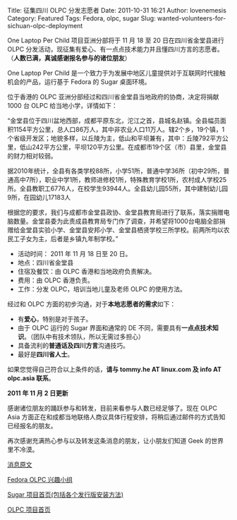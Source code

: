 Title: 征集四川 OLPC 分发志愿者
Date: 2011-10-31 16:21
Author: lovenemesis
Category: Featured
Tags: Fedora, olpc, sugar
Slug: wanted-volunteers-for-sichuan-olpc-deployment

One Laptop Per Child 项目亚洲分部将于 11 月 18 至 20
日在四川省金堂县进行 OLPC
分发活动，现征集有爱心、有一点点技术能力并且懂四川方言的志愿者。（**人数已满，真诚感谢报名参与的诸位朋友**）

One Laptop Per Child
是一个致力于为发展中地区儿童提供对于互联网时代接触机会的产品，运行基于
Fedora 的 Sugar 桌面环境。

位于香港的 OLPC 亚洲分部经过和四川省金堂县当地政府的协商，决定将捐献
1000 台 OLPC 给当地小学，详情如下：

“金堂县位于四川盆地西部，成都平原东北，沱江之首，县城名赵镇。全县幅员面积1154平方公里，总人口86万人，其中非农业人口11万人。辖2个乡，19个镇，1个省级开发区；地貌多样，以丘陵为主，低山和平坝兼有，其中：丘陵792平方公里，低山242平方公里，平坝120平方公里。在成都市19个区（市）县里，金堂县的财力相对较弱。  

据2010年统计，全县有各类学校88所，小学51所，普通中学36所（初中29所，普通高中7所），职业中学1所，教师进修校1所，特殊教育学校1所，农村成人学校25所。全县教职工6776人，在校学生93944人。全县幼儿园55所，其中建制幼儿园9所，在园幼儿17183人  

根据您的要求，我们与成都市金堂县政协、金堂县教育局进行了联系，落实捐赠电脑数量。金堂县委为此责成县教育局专门作了调查，并希望将1000台电脑全部捐赠给金堂县实验小学、金堂县安邦小学、金堂县栖贤学校三所学校。前两所均以农民工子女为主，后者是乡镇九年制学校。”

-   活动时间： 2011 年 11 月 18 日至 20 日。
-   地点：四川省金堂县
-   住宿及餐饮：由 OLPC 香港和当地政府负责解决。
-   费用：由 OLPC 香港负责。
-   工作：分发 OLPC，培训当地儿童及老师 OLPC 的使用方法。

经过和 OLPC 方面的初步沟通，对于**本地志愿者的需求**如下：

-   有**爱心**，特别是对于孩子。
-   由于 OLPC 运行的 Sugar 界面和通常的 DE
    不同，需要具有**一点点技术知识**。（团队中有技术领队，所以无需过多担心）
-   具备流利的**普通话及四川方言**沟通技巧。
-   最好是**四川省人士**。

如果您觉得自己符合以上条件的话，**请与 tommy.he AT linux.com 及 info AT
olpc.asia 联系**。

**2011 年 11 月 2 日更新**

感谢诸位朋友的踊跃参与和转发，目前来看参与人数已经足够了。现在 OLPC Asia
方面正在和成都当地联络人商议具体行程安排，将稍后通过邮件的方式告知已经报名的朋友。

再次感谢充满热心参与以及转发这条消息的朋友，让小朋友们知道 Geek
的世界里不冷漠。

[消息原文](http://www.facebook.com/permalink.php?story_fbid=2527967727609&id=1505934706)

[Fedora OLPC 兴趣小组](http://fedoraproject.org/wiki/OLPC)

[Sugar 项目首页(包括各个发行版安装方法)](http://wiki.sugarlabs.org/)

[OLPC 项目首页](http://one.laptop.org/)
